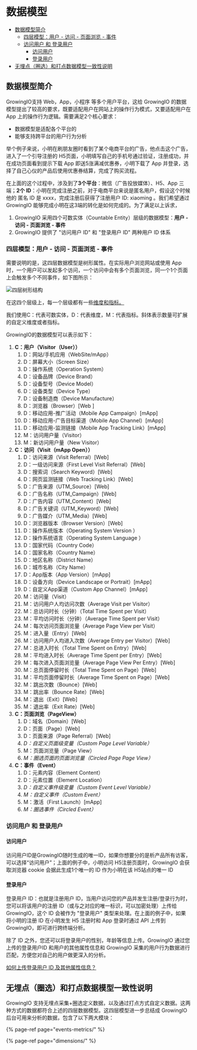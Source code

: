 # 数据模型

* [数据模型简介](data-model.md#shu-ju-mo-xing-jian-jie)
  * [四层模型：用户 - 访问 - 页面浏览 - 事件](data-model.md#si-ceng-mo-xing-yong-hu-fang-wen-ye-mian-lan-shi-jian)
  * [访问用户 和 登录用户](data-model.md#fang-wen-yong-hu-he-deng-lu-yong-hu)
    * [访问用户](data-model.md#fang-wen-yong-hu)
    * [登录用户](data-model.md#deng-lu-yong-hu)
* [无埋点（圈选）和打点数据模型一致性说明](data-model.md#wu-mai-dian-quan-xuan-he-da-dian-shu-ju-mo-xing-yi-zhi-xing-shuo-ming)

## 数据模型简介

GrowingIO支持 Web，App，小程序 等多个用户平台，这给 GrowingIO 的数据模型提出了较高的要求，既要适配用户在网站上的操作行为模式，又要适配用户在 App 上的操作行为逻辑。需要满足2个核心要求：

* 数据模型是适配各个平台的
* 能够支持跨平台的用户行为分析

举个例子来说，小明在刷朋友圈时看到了某个电商平台的广告，他点击这个广告，进入了一个引导注册的 H5页面，小明填写自己的手机号通过验证，注册成功，并在成功页面看到提示下载 App 即送5涨满减优惠券，小明下载了 App 并登录，选择了自己心仪的产品后使用优惠券结算，完成了购买流程。

在上面的这个过程中，涉及到了**3个平台**：微信（广告投放媒体）、H5、App 三端；**2个 ID**：小明在完成注册之前，对于电商平台来说是匿名用户，假设这个时候他的 匿名 ID 是 xxxx，完成注册后获得了注册用户 ID: xiaoming 。我们希望通过 GrowingIO 能够完成小明在这3端的转化是如何完成的。为了满足以上诉求，

1. GrowingIO 采用四个可数实体（Countable Entity）层级的数据模型：**用户 - 访问 - 页面浏览 - 事件**
2. GrowingIO 提供了 "访问用户 ID" 和 "登录用户 ID" 两种用户 ID 体系

### **四层模型：用户 - 访问 - 页面浏览 - 事件**

需要说明的是，这四层数据模型是树形属性。在实际用户浏览网站或使用 App 时，一个用户可以发起多个访问，一个访问中会有多个页面浏览，同一个1个页面上会触发多个不同事件，如下图所示：

![&#x56DB;&#x5C42;&#x6811;&#x5F62;&#x7ED3;&#x6784;](https://blobscdn.gitbook.com/v0/b/gitbook-28427.appspot.com/o/assets%2F-LGNxeGABUADKiTWTaEM%2F-LHWllLuJXiaZOdbWcp5%2F-LHWygFc97JBAqidzyKH%2Fimage.png?alt=media&token=f202ecc4-98c0-4dba-86a2-097dbf015996)

在这四个层级上，每一个层级都有一些[维度和指标。](terminology.md)

我们使用C：代表可数实体，D：代表维度，M：代表指标。斜体表示数量可扩展的自定义维度或者指标。

GrowingIO的数据模型可以表示如下：

1. **C：用户（Visitor（User））**
   1. D：网站/手机应用（WebSite/mApp）
   2. D：屏幕大小（Screen Size）
   3. D：操作系统（Operation System）
   4. D：设备品牌（Device Brand）
   5. D：设备型号（Device Model）
   6. D：设备类型（Device Type）
   7. D：设备制造商（Device Manufacture）
   8. D：浏览器（Browser）\[Web \]
   9. D：移动应用-推广活动（Mobile App Campaign）\[mApp\]
   10. D：移动应用-广告目标渠道（Mobile App Channel）\[mApp\]
   11. D：移动应用-监测链接（Mobile App Tracking Link）\[mApp\]
   12. M：访问用户量（Visitor）
   13. M：新访问用户量（New Visitor）
2. **C：访问（Visit（mApp Open））**
   1. D：访问来源（Visit Referral）\[Web\]
   2. D：一级访问来源（First Level Visit Referral）\[Web\]
   3. D：搜索词（Search Keyword）\[Web\]
   4. D：网页监测链接（Web Tracking Link）\[Web\]
   5. D：广告来源（UTM\_Source）\[Web\]
   6. D：广告名称（UTM\_Campaign）\[Web\]
   7. D：广告内容（UTM\_Content）\[Web\]
   8. D：广告关键词（UTM\_Keyword）\[Web\]
   9. D：广告媒介（UTM\_Media）\[Web\]
   10. D：浏览器版本（Browser Version）\[Web\]
   11. D：操作系统版本（Operating System Version ）
   12. D：操作系统语言（Operating System Language ）
   13. D：国家代码（Country Code）
   14. D：国家名称（Country Name）
   15. D：地区名称（District Name）
   16. D：城市名称（City Name）
   17. D：App版本（App Version）\[mApp\]
   18. D：设备方向（Device Landscape or Portrait）\[mApp\]
   19. D：自定义App渠道（Custom App Channel）\[mApp\]
   20. M：访问量（Visit）
   21. M：访问用户人均访问次数（Average Visit per Visitor）
   22. M：总访问时长（分钟）（Total Time Spent per Visit）
   23. M：平均访问时长（分钟）（Average Time Spent per Visit）
   24. M：每次访问页面浏览量（Average Page View per Visit）
   25. M：进入量（Entry）\[Web\]
   26. M：访问用户人均进入次数（Average Entry per Visitor）\[Web\]
   27. M：总进入时长（Total Time Spent on Entry）\[Web\]
   28. M：平均进入时长（Average Time Spent per Entry）\[Web\]
   29. M：每次进入页面浏览量（Average Page View Per Entry）\[Web\]
   30. M：总页面停留时长（Total Time Spent on Page）\[Web\]
   31. M：平均页面停留时长（Average Time Spent on Page）\[Web\]
   32. M：跳出次数（Bounce）\[Web\]
   33. M：跳出率（Bounce Rate）\[Web\]
   34. M：退出（Exit）\[Web\]
   35. M：退出率（Exit Rate）\[Web\]
3. **C：页面浏览（PageView）**
   1. D：域名（Domain）\[Web\]
   2. D：页面（Page）\[Web\]
   3. D：页面来源（Page Referral）\[Web\]
   4. _D：自定义页面级变量（Custom Page Level Variable）_
   5. M：页面浏览量（Page View）
   6. _M：圈选页面的页面浏览量（Circled Page Page View）_
4. **C：事件（Event）**
   1. D：元素内容（Element Content）
   2. D：元素位置（Element Location）
   3. _D：自定义事件级变量（Custom Event Level Variable）_
   4. _M：自定义事件（Custom Event）_
   5. M：激活（First Launch）\[mApp\]
   6. _M：圈选事件（Circled Event）_

### 访问用户 和 登录用户

#### 访问用户

访问用户ID是GrowingIO随时生成的唯一ID，如果你想要分的是析产品所有访客，可以选择“访问用户”；上面的例子中，小明访问 H5注册页面时，GrowingIO 会获取浏览器 cookie 会据此生成1个唯一的 ID 作为小明在该 H5站点的唯一 ID

####  登录用户

登录用户 ID：也就是注册用户 ID，当用户访问您的产品并发生注册/登录行为时，您可以将该用户的注册 ID（或与之对应的唯一标识，可以加密处理）上传给 GrowingIO，这个 ID 会被作为 "登录用户" 类型来处理。在上面的例子中，如果将小明的注册 ID 在小明发生 H5 注册时和 App 登录时通过 API 上传到 GrowingIO，即可进行跨终端分析。

除了 ID 之外，您还可以将登录用户的性别，年龄等信息上传。GrowingIO 通过您上传的登录用户ID 和用户的其他属性信息和 GrowingIO 采集的用户行为数据进行匹配，方便您对自己的用户做更深入的分析。

[如何上传登录用户 ID 及其他属性信息？](dimensions/predefined-dimensions.md#yong-hu-bian-liang)

## 无埋点（圈选）和打点数据模型一致性说明

GrowingIO 支持无埋点采集+圈选定义数据，以及通过打点方式自定义数据。这两种方式的数据都符合上述的四层数据模型。这四层模型进一步总结成 GrowingIO 后台可用来分析的数据，包含了以下两大模块：

{% page-ref page="events-metrics/" %}

{% page-ref page="dimensions/" %}

